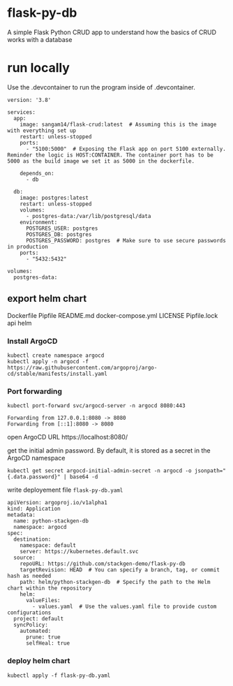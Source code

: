 # flask-py-db
A simple Flask Python CRUD app to understand how the basics of CRUD works with a database



# run locally 

Use the .devcontainer to run the program inside of .devcontainer.

```
version: '3.8'

services:
  app:
    image: sangam14/flask-crud:latest  # Assuming this is the image with everything set up
    restart: unless-stopped
    ports:
      - "5100:5000"  # Exposing the Flask app on port 5100 externally. Reminder the logic is HOST:CONTAINER. The container port has to be 5000 as the build image we set it as 5000 in the dockerfile.

    depends_on:
      - db

  db:
    image: postgres:latest
    restart: unless-stopped
    volumes:
      - postgres-data:/var/lib/postgresql/data
    environment:
      POSTGRES_USER: postgres
      POSTGRES_DB: postgres
      POSTGRES_PASSWORD: postgres  # Make sure to use secure passwords in production
    ports:
      - "5432:5432"

volumes:
  postgres-data:

```
## export helm chart 

Dockerfile         Pipfile            README.md          docker-compose.yml
LICENSE            Pipfile.lock       api                helm

### Install ArgoCD 

```
kubectl create namespace argocd
kubectl apply -n argocd -f https://raw.githubusercontent.com/argoproj/argo-cd/stable/manifests/install.yaml

```
### Port forwarding 

```
kubectl port-forward svc/argocd-server -n argocd 8080:443

Forwarding from 127.0.0.1:8080 -> 8080
Forwarding from [::1]:8080 -> 8080

```

open ArgoCD URL 
https://localhost:8080/



get the initial admin password. By default, it is stored as a secret in the ArgoCD namespace

```
kubectl get secret argocd-initial-admin-secret -n argocd -o jsonpath="{.data.password}" | base64 -d
```

write deployement file ```flask-py-db.yaml``` 

```
apiVersion: argoproj.io/v1alpha1
kind: Application
metadata:
  name: python-stackgen-db
  namespace: argocd
spec:
  destination:
    namespace: default
    server: https://kubernetes.default.svc
  source:
    repoURL: https://github.com/stackgen-demo/flask-py-db
    targetRevision: HEAD  # You can specify a branch, tag, or commit hash as needed
    path: helm/python-stackgen-db  # Specify the path to the Helm chart within the repository
    helm:
      valueFiles:
        - values.yaml  # Use the values.yaml file to provide custom configurations
  project: default
  syncPolicy:
    automated:
      prune: true
      selfHeal: true

```

### deploy helm chart 

```
kubectl apply -f flask-py-db.yaml 
```

